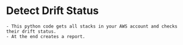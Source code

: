 # Detect Drift Status
    - This python code gets all stacks in your AWS account and checks their drift status.
    - At the end creates a report.
